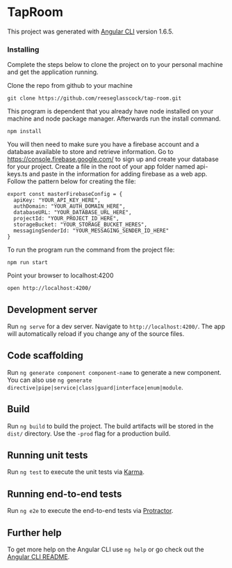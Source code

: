 # TapRoom

This project was generated with [Angular CLI](https://github.com/angular/angular-cli) version 1.6.5.

### Installing

Complete the steps below to clone the project on to your personal machine and get the application running.

Clone the repo from github to your machine

```
git clone https://github.com/reeseglasscock/tap-room.git
```

This program is dependent that you already have node installed on your machine and node package manager. Afterwards run the install command.

```
npm install
```

You will then need to make sure you have a firebase account and a database available to store and retrieve information. Go to https://console.firebase.google.com/ to sign up and create your database for your project. Create a file in the root of your app folder named api-keys.ts and paste in the information for adding firebase as a web app. Follow the pattern below for creating the file:

```
export const masterFirebaseConfig = {
  apiKey: "YOUR_API_KEY_HERE",
  authDomain: "YOUR_AUTH_DOMAIN_HERE",
  databaseURL: "YOUR_DATABASE_URL_HERE",
  projectId: "YOUR_PROJECT_ID_HERE",
  storageBucket: "YOUR_STORAGE_BUCKET_HERES",
  messagingSenderId: "YOUR_MESSAGING_SENDER_ID_HERE"
}
```

To run the program run the command from the project file:

```
npm run start
```

Point your browser to localhost:4200
```
open http://localhost:4200/
```

## Development server

Run `ng serve` for a dev server. Navigate to `http://localhost:4200/`. The app will automatically reload if you change any of the source files.

## Code scaffolding

Run `ng generate component component-name` to generate a new component. You can also use `ng generate directive|pipe|service|class|guard|interface|enum|module`.

## Build

Run `ng build` to build the project. The build artifacts will be stored in the `dist/` directory. Use the `-prod` flag for a production build.

## Running unit tests

Run `ng test` to execute the unit tests via [Karma](https://karma-runner.github.io).

## Running end-to-end tests

Run `ng e2e` to execute the end-to-end tests via [Protractor](http://www.protractortest.org/).

## Further help

To get more help on the Angular CLI use `ng help` or go check out the [Angular CLI README](https://github.com/angular/angular-cli/blob/master/README.md).
